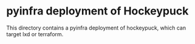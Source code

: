 # pyinfra deployment of Hockeypuck

This directory contains a pyinfra deployment of hockeypuck, which can target
lxd or terraform.

